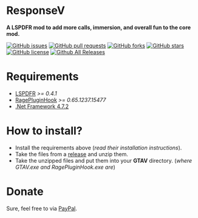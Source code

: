 # ResponseV
__A LSPDFR mod to add more calls, immersion, and overall fun to the core mod.__

[![GitHub issues](https://img.shields.io/github/issues/trdwll/ResponseV.svg?style=flat-square)](https://github.com/trdwll/ResponseV/issues) [![GitHub pull requests](https://img.shields.io/github/issues-pr/trdwll/ResponseV.svg?style=flat-square)]() [![GitHub forks](https://img.shields.io/github/forks/trdwll/ResponseV.svg?style=flat-square)](https://github.com/trdwll/ResponseV/network) [![GitHub stars](https://img.shields.io/github/stars/trdwll/ResponseV.svg?style=flat-square)](https://github.com/trdwll/ResponseV/stargazers) [![GitHub license](https://img.shields.io/badge/license-MPL2.0-blue.svg?style=flat-square)](https://github.com/trdwll/ResponseV/blob/master/LICENSE.md) [![Github All Releases](https://img.shields.io/github/downloads/trdwll/ResponseV/total.svg?style=flat-square)]()

# Requirements
- [LSPDFR](https://www.lcpdfr.com/files/file/7792-lspd-first-response/) _>= 0.4.1_
- [RagePluginHook](https://ragepluginhook.net/Downloads.aspx) _>= 0.65.1237.15477_
- [.Net Framework 4.7.2](https://dotnet.microsoft.com/download/dotnet-framework/net472)


# How to install?
- Install the requirements above (_read their installation instructions_).
- Take the files from a [release](https://github.com/trdwll/ResponseV/releases) and unzip them.
- Take the unzipped files and put them into your __GTAV__ directory. (_where GTAV.exe and RagePluginHook.exe are_)

# Donate
Sure, feel free to via [PayPal](https://paypal.me/vuln/10).